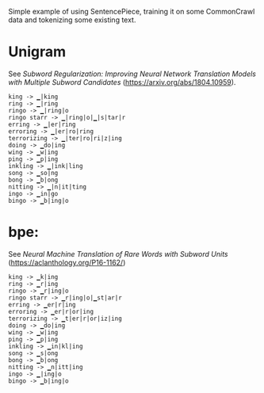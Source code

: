 Simple example of using SentencePiece, training it on some CommonCrawl data and
tokenizing some existing text.

# Unigram

See *Subword Regularization: Improving Neural Network Translation Models with
Multiple Subword Candidates* (https://arxiv.org/abs/1804.10959).

```
king -> ▁|king
ring -> ▁|ring
ringo -> ▁|ring|o
ringo starr -> ▁|ring|o|▁|s|tar|r
erring -> ▁|er|ring
erroring -> ▁|er|ro|ring
terrorizing -> ▁|ter|ro|ri|z|ing
doing -> ▁do|ing
wing -> ▁w|ing
ping -> ▁p|ing
inkling -> ▁|ink|ling
song -> ▁so|ng
bong -> ▁b|ong
nitting -> ▁|n|it|ting
ingo -> ▁in|go
bingo -> ▁b|ing|o
```

# bpe:

See *Neural Machine Translation of Rare Words with Subword Units*
(https://aclanthology.org/P16-1162/)

```
king -> ▁k|ing
ring -> ▁r|ing
ringo -> ▁r|ing|o
ringo starr -> ▁r|ing|o|▁st|ar|r
erring -> ▁er|r|ing
erroring -> ▁er|r|or|ing
terrorizing -> ▁t|er|r|or|iz|ing
doing -> ▁do|ing
wing -> ▁w|ing
ping -> ▁p|ing
inkling -> ▁in|kl|ing
song -> ▁s|ong
bong -> ▁b|ong
nitting -> ▁n|itt|ing
ingo -> ▁|ing|o
bingo -> ▁b|ing|o
```

